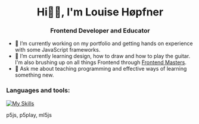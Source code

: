 <h1 align="center"> Hi✌🏽, I'm Louise Høpfner </h1>

<h3 align="center"> Frontend Developer and Educator </h3>

- 🔭 I’m currently working on my portfolio and getting hands on experience with some JavaScript frameworks. 
- 🌱 I’m currently learning design, how to draw and how to play the guitar. I'm also brushing up on all things Frontend through [Frontend Masters](https://frontendmasters.com/).  
- 💬 Ask me about teaching programming and effective ways of learning something new. 
<h3> Languages and tools:</h3>

[![My Skills](https://skillicons.dev/icons?i=html,css,js,nodejs,react,vite,astro,figma,ps,netlify)](https://skillicons.dev)

p5js, p5play, ml5js

  <!--
**louissse/louissse** is a ✨ _special_ ✨ repository because its `README.md` (this file) appears on your GitHub profile.

Here are some ideas to get you started:

- 🔭 I’m currently working on ...
- 🌱 I’m currently learning ...
- 👯 I’m looking to collaborate on ...
- 🤔 I’m looking for help with ...
- 💬 Ask me about ...
- 📫 How to reach me: ...
- 😄 Pronouns: ...
- ⚡ Fun fact: ...
-->
